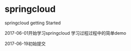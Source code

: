 # springcloud
springcloud getting Started

2017-06-01开始学习springcloud
学习过程过程中的简单demo

2017-06-19初始提交
